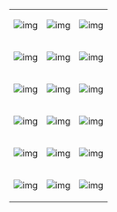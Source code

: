 <table style="width:100%; border-collapse:collapse; text-align:center;">
<tr>
<td>

![img](https://img.shields.io/badge/PowerBI-F2C811?style=for-the-badge&logo=Power%20BI&logoColor=white)
</td>
<td>

![img](https://img.shields.io/badge/Vue%20js-35495E?style=for-the-badge&logo=vuedotjs&logoColor=4FC08D)
</td>
<td>

![img](https://img.shields.io/badge/Vuetify-1867C0?style=for-the-badge&logo=vuetify&logoColor=white)
</td>
</tr>

<tr>
<td>

![img](https://img.shields.io/badge/JavaScript-323330?style=for-the-badge&logo=javascript&logoColor=F7DF1E)
</td>
<td>

![img](https://img.shields.io/badge/PHP-777BB4?style=for-the-badge&logo=php&logoColor=white)
</td>
<td>

![img](https://img.shields.io/badge/Python-FFD43B?style=for-the-badge&logo=python&logoColor=blue)
</td>
</tr>

<tr>
<td>

![img](https://img.shields.io/badge/Google%20Sheets-34A853?style=for-the-badge&logo=google-sheets&logoColor=white)
</td>
<td>

![img](https://img.shields.io/badge/GitHub-100000?style=for-the-badge&logo=github&logoColor=white)
</td>
<td>

![img](https://img.shields.io/badge/Microsoft_Excel-217346?style=for-the-badge&logo=microsoft-excel&logoColor=white)
</td>
</tr>

<tr>
<td>

![img](https://img.shields.io/badge/C%2B%2B-00599C?style=for-the-badge&logo=c%2B%2B&logoColor=white)
</td>
<td>

![img](https://img.shields.io/badge/CSS3-1572B6?style=for-the-badge&logo=css3&logoColor=white)
</td>
<td>

![img](https://img.shields.io/badge/HTML5-E34F26?style=for-the-badge&logo=html5&logoColor=white)
</td>
</tr>

<tr>
<td>

![img](https://img.shields.io/badge/C-00599C?style=for-the-badge&logo=c&logoColor=white)
</td>
<td>

![img](https://img.shields.io/badge/MySQL-005C84?style=for-the-badge&logo=mysql&logoColor=white)
</td>
<td>

![img](https://img.shields.io/badge/PostgreSQL-316192?style=for-the-badge&logo=postgresql&logoColor=white)
</td>
</tr>

<tr>
<td>

![img](https://img.shields.io/badge/Microsoft%20SQL%20Server-CC2927?style=for-the-badge&logo=microsoft%20sql%20server&logoColor=white)
</td>
<td>

![img](https://img.shields.io/badge/Figma-F24E1E?style=for-the-badge&logo=figma&logoColor=white)
</td>
<td>

![img](https://img.shields.io/badge/Sqlite-003B57?style=for-the-badge&logo=sqlite&logoColor=white)
</td>
</tr>
</table>
